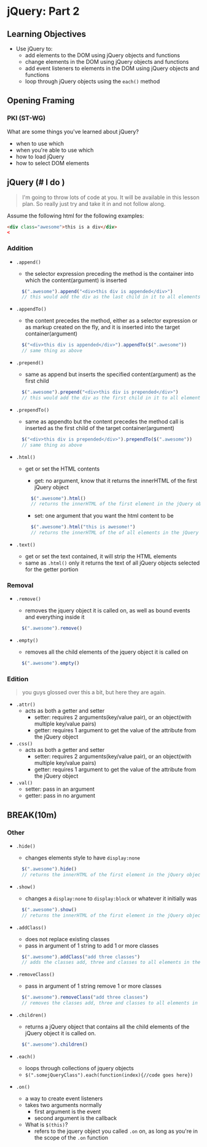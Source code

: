 # jQuery: Part 2

## Learning Objectives
- Use jQuery to:
  - add elements to the DOM using jQuery objects and functions
  - change elements in the DOM using jQuery objects and functions
  - add event listeners to elements in the DOM using jQuery objects and functions
  - loop through jQuery objects using the `each()` method

## Opening Framing
### PKI (ST-WG)
What are some things you've learned about jQuery?
- when to use which
- when you're able to use which
- how to load jQuery
- how to select DOM elements

## jQuery (# I do )
> I'm going to throw lots of code at you. It will be available in this lesson plan. So really just try and take it in and not follow along.

Assume the following html for the following examples:

```html
<div class="awesome">this is a div</div>
<
```

### Addition
- `.append()`
  - the selector expression preceding the method is the container into which the content(argument) is inserted

  ```javascript
    $(".awesome").append("<div>this div is appended</div>")
    // this would add the div as the last child in it to all elements with class awesome
  ```

- `.appendTo()`
  - the content precedes the method, either as a selector expression or as markup created on the fly, and it is inserted into the target container(argument)

  ```javascript
    $("<div>this div is appended</div>").appendTo($(".awesome"))
    // same thing as above
  ```

- `.prepend()`
  - same as append but inserts the specified content(argument) as the first child

  ```javascript
    $(".awesome").prepend("<div>this div is prepended</div>")
    // this would add the div as the first child in it to all elements with class awesome
  ```

- `.prependTo()`
  - same as appendto but the content precedes the method call is inserted as the first child of the target container(argument)

  ```javascript
    $("<div>this div is prepended</div>").prependTo($(".awesome"))
    // same thing as above
  ```

- `.html()`
  - get or set the HTML contents
    - get: no argument, know that it returns the innerHTML of the first jQuery object

    ```javascript
      $(".awesome").html()
      // returns the innerHTML of the first element in the jQuery object
    ```

    - set: one argument that you want the html content to be

    ```javascript
      $(".awesome").html("this is awesome!")
      // returns the innerHTML of the of all elements in the jQuery object to be "this is awesome!"
    ```

- `.text()`
  - get or set the text contained, it will strip the HTML elements
  - same as `.html()` only it returns the text of all jQuery objects selected for the getter portion

### Removal
- `.remove()`
  - removes the jquery object it is called on, as well as bound events and everything inside it

  ```javascript
    $(".awesome").remove()
  ```

- `.empty()`
  - removes all the child elements of the jquery object it is called on

  ```javascript
    $(".awesome").empty()
  ```

### Edition
> you guys glossed over this a bit, but here they are again.

- `.attr()`
  - acts as both a getter and setter
    - setter: requires 2 arguments(key/value pair), or an object(with multiple key/value pairs)
    - getter: requires 1 argument to get the value of the attribute from the jQuery object
- `.css()`
  - acts as both a getter and setter
    - setter: requires 2 arguments(key/value pair), or an object(with multiple key/value pairs)
    - getter: requires 1 argument to get the value of the attribute from the jQuery object
- `.val()`
  - setter: pass in an argument
  - getter: pass in no argument

## BREAK(10m)
### Other
- `.hide()`
  - changes elements style to have `display:none`

  ```javascript
    $(".awesome").hide()
    // returns the innerHTML of the first element in the jQuery object
  ```

- `.show()`
  - changes a `display:none` to `display:block` or whatever it initially was

  ```javascript
    $(".awesome").show()
    // returns the innerHTML of the first element in the jQuery object
  ```

- `.addClass()`
  - does not replace existing classes
  - pass in argument of 1 string to add 1 or more classes

  ```javascript
    $(".awesome").addClass("add three classes")
    // adds the classes add, three and classes to all elements in the jQuery object returned
  ```

- `.removeClass()`
  - pass in argument of 1 string remove 1 or more classes

  ```javascript
    $(".awesome").removeClass("add three classes")
    // removes the classes add, three and classes to all elements in the jQuery object selected
  ```

- `.children()`
  - returns a jQuery object that contains all the child elements of the jQuery object it is called on.

  ```javascript
    $(".awesome").children()
  ```


- `.each()`
  - loops through collections of jquery objects
  - `$(".somejQueryClass").each(function(index){//code goes here})`
  
- `.on()`
  - a way to create event listeners
  - takes two arguments normally
    - first argument is the event
    - second argument is the callback
  - What is `$(this)`?
    - refers to the jquery object you called `.on` on, as long as you're in the scope of the `.on` function
